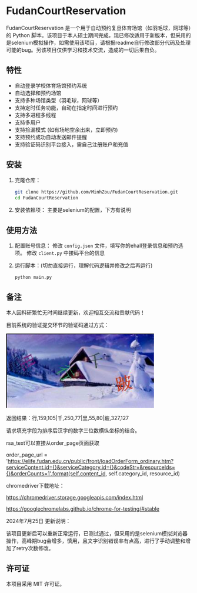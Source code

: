 # FudanCourtReservation

FudanCourtReservation 是一个用于自动预约复旦体育场馆（如羽毛球，网球等）的 Python 脚本。该项目于本人硕士期间完成，现已修改适用于新版本，但采用的是selenium模拟操作，如需使用该项目，请根据readme自行修改部分代码及处理可能的bug。另该项目仅供学习和技术交流，造成的一切后果自负。

## 特性

- 自动登录学校体育场馆预约系统
- 自动选择和预约场馆
- 支持多种场馆类型（羽毛球，网球等）
- 支持定时任务功能，自动在指定时间进行预约
- 支持多进程多线程
- 支持多用户
- 支持捡漏模式 (如有场地空余出来，立即预约)
- 支持预约成功自动发送邮件提醒
- 支持验证码识别平台接入，需自己注册账户和充值

## 安装

1. 克隆仓库：
    ```sh
    git clone https://github.com/MinhZou/FudanCourtReservation.git
    cd FudanCourtReservation
    ```

2. 安装依赖项：
    主要是selenium的配置，下方有说明

## 使用方法

1. 配置账号信息：
    修改 `config.json` 文件，填写你的ehall登录信息和预约选项。
    修改 `client.py` 中接码平台的信息

2. 运行脚本：(切勿直接运行，理解代码逻辑并修改之后再运行)
   
    ```sh
    python main.py
    ```

## 备注

本人因科研繁忙无时间继续更新，欢迎相互交流和贡献代码！

目前系统的验证提交环节的验证码通过方式：

![captcha_new](pic/captcha_new.png)

返回结果：行,159,105|千,250,77|里,55,80|跛,327,127

请求填充字段为排序后汉字的数字三位数横纵坐标的结合。


rsa_text可以直接从order_page页面获取

order_page_url = 'https://elife.fudan.edu.cn/public/front/loadOrderForm_ordinary.htm?serviceContent.id={}&serviceCategory.id={}&codeStr=&resourceIds={}&orderCounts=1'.format(self.content_id, self.category_id, resource_id)
                         
<input type="hidden" id="rsa_text_" name="rsa_text_" value="xxx">

chromedriver下载地址：

https://chromedriver.storage.googleapis.com/index.html

https://googlechromelabs.github.io/chrome-for-testing/#stable

2024年7月25日 更新说明：

该项目更新后可以重新正常运行，已测试通过，但采用的是selenium模拟浏览器操作，高峰期bug会增多，慎用，且文字识别错误率有点高，进行了手动调整和增加了retry次数修改。


## 许可证

本项目采用 MIT 许可证。

